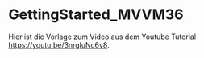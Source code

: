 # GettingStarted_MVVM36
Hier ist die Vorlage zum Video aus dem Youtube Tutorial https://youtu.be/3nrgluNc6v8.
